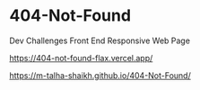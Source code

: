 # 404-Not-Found
Dev Challenges Front End Responsive Web Page

https://404-not-found-flax.vercel.app/

https://m-talha-shaikh.github.io/404-Not-Found/


